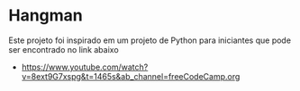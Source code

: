 # Hangman

Este projeto foi inspirado em um projeto de Python para iniciantes que pode ser encontrado no link abaixo 
- https://www.youtube.com/watch?v=8ext9G7xspg&t=1465s&ab_channel=freeCodeCamp.org
